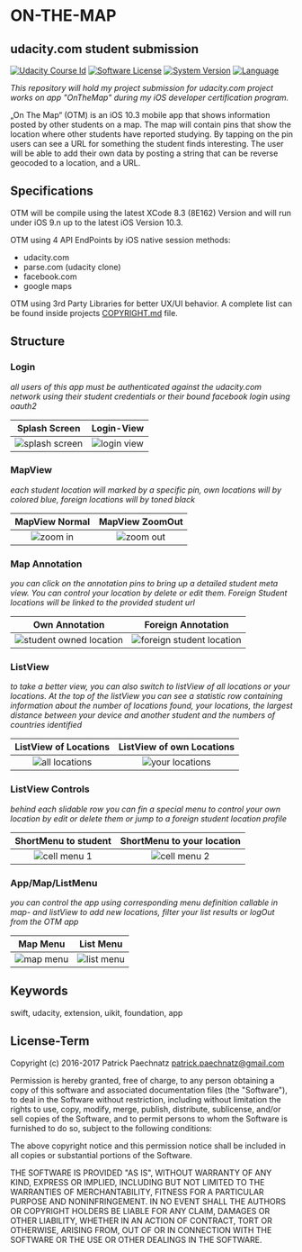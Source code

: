 # ON-THE-MAP
## udacity.com student submission

[![Udacity Course Id](https://img.shields.io/badge/course-ND003-37C6EE.svg)](COURSE)
[![Software License](https://img.shields.io/badge/license-MIT-brightgreen.svg)](LICENSE)
[![System Version](https://img.shields.io/badge/version-1.0.1-blue.svg)](VERSION)
[![Language](https://img.shields.io/badge/swift-3.0-orange.svg)](http://swift.org)

*This repository will hold my project submission for udacity.com project works on app "OnTheMap" during my iOS developer certification program.*

„On The Map“ (OTM) is an iOS 10.3 mobile app that shows information posted by other students on a map. The map will contain pins that show the location where other students have reported studying. By tapping on the pin users can see a URL for something the student finds interesting. The user will be able to add their own data by posting a string that can be reverse geocoded to a location, and a URL.

## Specifications

OTM will be compile using the latest XCode 8.3 (8E162) Version and will run under iOS 9.n up to the latest iOS Version 10.3.
 
OTM using 4 API EndPoints by iOS native session methods:

- udacity.com
- parse.com (udacity clone)
- facebook.com
- google maps

OTM using 3rd Party Libraries for better UX/UI behavior. A complete list can be found inside projects [COPYRIGHT.md](COPYRIGHT.md) file.

## Structure

### Login
*all users of this app must be authenticated against the udacity.com network using their student credentials or their bound facebook login using oauth2*

Splash Screen             |  Login-View
:-------------------------:|:-------------------------:
![splash screen](github/media/otm_splash_01.png)  |  ![login view](github/media/otm_login_01.png)

### MapView
*each student location will marked by a specific pin, own locations will by colored blue, foreign locations will by toned black*

MapView Normal             |  MapView ZoomOut
:-------------------------:|:-------------------------:
![zoom in](github/media/otm_map_01.png)  |  ![zoom out](github/media/otm_map_01_zo.jpg)

### Map Annotation
*you can click on the annotation pins to bring up a detailed student meta view. You can control your location by delete or edit them. Foreign Student locations will be linked to the provided student url*

Own Annotation             |  Foreign Annotation
:-------------------------:|:-------------------------:
![student owned location](github/media/otm_map_01_detail.png)  |  ![foreign student location](github/media/otm_map_02.png)

### ListView
*to take a better view, you can also switch to listView of all locations or your locations. At the top of the listView you can see a statistic row containing information about the number of locations found, your locations, the largest distance between your device and another student and the numbers of countries identified*

ListView of Locations             |  ListView of own Locations
:-------------------------:|:-------------------------:
![all locations](github/media/otm_list_01.png)  |  ![your locations](github/media/otm_list_02.png)

### ListView Controls
*behind each slidable row you can fin a special menu to control your own location by edit or delete them or jump to a foreign student location profile*

ShortMenu to student             |  ShortMenu to your location
:-------------------------:|:-------------------------:
![cell menu 1](github/media/otm_list_01_m2_v2.png)  |  ![cell menu 2](github/media/otm_list_01_m1_v2.png)

### App/Map/ListMenu
*you can control the app using corresponding menu definition callable in map- and listView to add new locations, filter your list results or logOut from the OTM app*

Map Menu             |  List Menu
:-------------------------:|:-------------------------:
![map menu](github/media/otm_map_01_menu_v2.png)  |  ![list menu](github/media/otm_list_01_menu_v2.png)


## Keywords

swift, udacity, extension, uikit, foundation, app

## License-Term

Copyright (c) 2016-2017 Patrick Paechnatz <patrick.paechnatz@gmail.com>
                                                                           
Permission is hereby granted,  free of charge,  to any  person obtaining a  copy of this software and associated documentation files (the "Software"), to deal in the Software without restriction,  including without limitation the rights to use,  copy, modify, merge, publish,  distribute, sublicense, and/or sell copies  of the  Software,  and to permit  persons to whom  the Software is furnished to do so, subject to the following conditions:       
                                                                           
The above copyright notice and this permission notice shall be included in all copies or substantial portions of the Software.
                                                                           
THE SOFTWARE IS PROVIDED "AS IS", WITHOUT WARRANTY OF ANY KIND, EXPRESS OR IMPLIED, INCLUDING  BUT NOT  LIMITED TO THE WARRANTIES OF MERCHANTABILITY, FITNESS FOR A PARTICULAR  PURPOSE AND  NONINFRINGEMENT.  IN NO EVENT SHALL THE AUTHORS OR COPYRIGHT HOLDERS BE LIABLE FOR ANY CLAIM, DAMAGES OR OTHER LIABILITY,  WHETHER IN AN ACTION OF CONTRACT,  TORT OR OTHERWISE,  ARISING FROM,  OUT OF  OR IN CONNECTION  WITH THE  SOFTWARE  OR THE  USE OR  OTHER DEALINGS IN THE SOFTWARE.